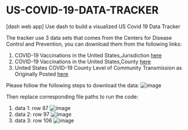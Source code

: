 # US-COVID-19-DATA-TRACKER
[dash web app] Use dash to build a visualized US Covid 19 Data Tracker

The tracker use 3 data sets that comes from the Centers for Disease Control and Prevention, you can download them from the following links:
1. COVID-19 Vaccinations in the United States,Jurisdiction [here](https://data.cdc.gov/Vaccinations/COVID-19-Vaccinations-in-the-United-States-Jurisdi/unsk-b7fc) 
2. COVID-19 Vaccinations in the United States,County [here](https://data.cdc.gov/Vaccinations/COVID-19-Vaccinations-in-the-United-States-County/8xkx-amqh)
3. United States COVID-19 County Level of Community Transmission as Originally Posted [here](https://data.cdc.gov/Public-Health-Surveillance/United-States-COVID-19-County-Level-of-Community-T/8396-v7yb)

Please follow the following steps to download the data:
![image](https://user-images.githubusercontent.com/71877320/146646622-d3f25c1f-bf31-4a12-b50a-8ef12a67f616.png)

Then replace corresponding file paths to run the code:
1. data 1: row 87
![image](https://user-images.githubusercontent.com/71877320/146646769-ddcd1a12-907c-45b5-8550-bbb3f940e7f7.png)
2. data 2: row 97
![image](https://user-images.githubusercontent.com/71877320/146646850-ae0938ea-6177-4ca2-8b7b-da31d6ebf141.png)
3. data 3: row 106
![image](https://user-images.githubusercontent.com/71877320/146646878-6a703d31-3690-4ae1-b11e-95368179f46b.png)
